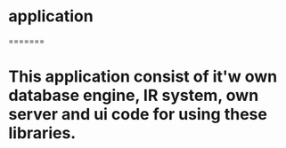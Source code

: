 
# application
=======
# This application consist of it'w own database engine, IR system, own server and ui code for using these libraries. 
